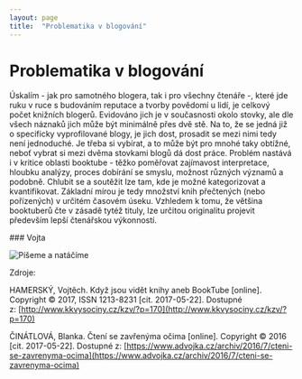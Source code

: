```yaml
---
layout: page
title:  "Problematika v blogování"
---
```


# Problematika v blogování

Úskalím - jak pro samotného blogera, tak i pro všechny čtenáře -, které jde ruku v ruce s budováním reputace a tvorby povědomí u lidí, je celkový počet knižních blogerů. Evidováno jich je v současnosti okolo stovky, ale dle všech náznaků jich může být minimálně přes dvě stě. Na to, že se jedná již o specificky vyprofilované blogy, je jich dost, prosadit se mezi nimi tedy není jednoduché. Je třeba si vybírat, a to může být pro mnohé taky obtížné, neboť vybrat si mezi dvěma stovkami blogů dá dost práce.
Problém nastává i v kritice oblasti booktube - těžko poměřovat zajímavost interpretace, hloubku analýzy, proces dobírání se smyslu, možnost různých významů a podobně. Chlubit se a soutěžit lze tam, kde je možné kategorizovat a kvantifikovat. Základní mírou je tedy množství knih přečtených (nebo pořízených) v určitém ča­sovém úseku. Vzhledem k tomu, že většina booktuberů čte v zásadě tytéž tituly, lze určitou originalitu projevit především lepší čtenářskou výkonností.

### Vojta

![Píšeme a natáčíme](\learn-jekyll\images\blogging.jpg)

Zdroje:

HAMERSKÝ, Vojtěch. Když jsou vidět knihy aneb BookTube [online]. Copyright © 2017, ISSN 1213-8231 [cit. 2017-05-22]. Dostupné z: [http://www.kkvysociny.cz/kzv/?p=170](http://www.kkvysociny.cz/kzv/?p=170)

ČINÁTLOVÁ, Blanka. Čtení se zavřenýma očima [online]. Copyright © 2016 [cit. 2017-05-22]. Dostupné z: [https://www.advojka.cz/archiv/2016/7/cteni-se-zavrenyma-ocima](https://www.advojka.cz/archiv/2016/7/cteni-se-zavrenyma-ocima)